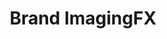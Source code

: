 ---
title: "Brand ImagingFX"
image: "/assets/images/works/brand/file18.jpg"
heading: "Enhance, Evolve or Transform your Space."
intro: "The power of placement. The psychology of color. The flow of communications. It all plays into the image of your company. Which is why you need a proactive partner that excels in strategy and design, and that has mastered the art of collaboration. Enter, BrandingFX. Find out how this total imaging solution can help you transform your environment."
section_2:
    - title: "Even our turnaround is impeccable."
      description: "BrandingFX transforms ordinary space into extraordinary environments. Experts at converting and re-imaging all types of environments, our multi-disciplinary team can implement every aspect of the project, from initial brainstorming and design to fabricating, installing and maintaining your exciting new space"
usp:
    - heading: "Fuel the Imagination"
      body: "Whether customers are stopping to refuel their car, their bodies, or their minds, we fuel their imagination."
    - heading: "An Integrated Source"
      body: "We're a single, integrated image source with many minds, many solutions and many satisfied clients."
    - heading: "Impeccable standards"
      body: "Whether you want to create your own brand or install a corporate brand, we are your turnkey solutions to complete the project on time and to impeccable standards."
---